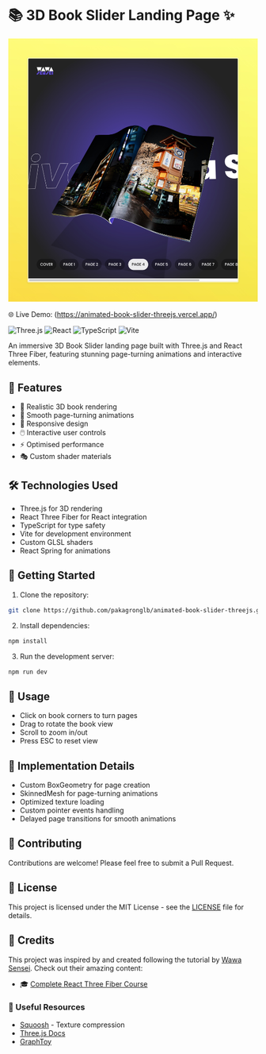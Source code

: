 # 📚 3D Book Slider Landing Page ✨

![Banner](./public/images/banner.jpeg)

🌐 Live Demo: (https://animated-book-slider-threejs.vercel.app/)

![Three.js](https://img.shields.io/badge/Three.js-black?style=for-the-badge&logo=three.js&logoColor=white)
![React](https://img.shields.io/badge/React-20232A?style=for-the-badge&logo=react&logoColor=61DAFB)
![TypeScript](https://img.shields.io/badge/TypeScript-007ACC?style=for-the-badge&logo=typescript&logoColor=white)
![Vite](https://img.shields.io/badge/Vite-646CFF?style=for-the-badge&logo=vite&logoColor=white)

An immersive 3D Book Slider landing page built with Three.js and React Three Fiber, featuring stunning page-turning animations and interactive elements.

## 🌟 Features

- 🎨 Realistic 3D book rendering
- 🔄 Smooth page-turning animations
- 📱 Responsive design
- 🖱️ Interactive user controls
- ⚡ Optimised performance
- 🎭 Custom shader materials

## 🛠️ Technologies Used

- Three.js for 3D rendering
- React Three Fiber for React integration
- TypeScript for type safety
- Vite for development environment
- Custom GLSL shaders
- React Spring for animations

## 🚀 Getting Started

1. Clone the repository:

```bash
git clone https://github.com/pakagronglb/animated-book-slider-threejs.git
```

2. Install dependencies:

```bash
npm install
```

3. Run the development server:

```bash
npm run dev
```

## 📖 Usage

- Click on book corners to turn pages
- Drag to rotate the book view
- Scroll to zoom in/out
- Press ESC to reset view

## 🎯 Implementation Details

- Custom BoxGeometry for page creation
- SkinnedMesh for page-turning animations
- Optimized texture loading
- Custom pointer events handling
- Delayed page transitions for smooth animations

## 🤝 Contributing

Contributions are welcome! Please feel free to submit a Pull Request.

## 📝 License

This project is licensed under the MIT License - see the [LICENSE](LICENSE) file for details.

## 🙏 Credits

This project was inspired by and created following the tutorial by [Wawa Sensei](https://www.youtube.com/watch?v=b7a_Y1Ja6js). Check out their amazing content:

- 🎓 [Complete React Three Fiber Course](https://lessons.wawasensei.dev/course)

### 🔗 Useful Resources

- [Squoosh](https://squoosh.app/) - Texture compression
- [Three.js Docs](https://threejs.org/docs/)
- [GraphToy](https://graphtoy.com/)
